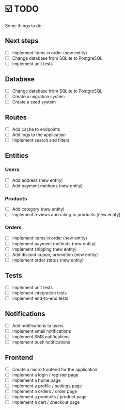 # ☑️ TODO

Some things to do:

## Next steps
- [ ] Implement items in order (new entity)
- [ ] Change database from SQLite to PostgreSQL
- [ ] Implement unit tests

## Database
- [ ] Change database from SQLite to PostgreSQL
- [ ] Create a migration system
- [ ] Create a seed system

## Routes
- [ ] Add cache to endpoints
- [ ] Add logs to the application
- [ ] Implement search and filters

## Entities

### Users
- [ ] Add address (new entity)
- [ ] Add payment methods (new entity)

### Products
- [ ] Add category  (new entity)
- [ ] Implement reviews and rating to products (new entity)

### Orders
- [ ] Implement items in order (new entity)
- [ ] Implement payment methods (new entity)
- [ ] Implement shipping (new entity)
- [ ] Add discont cupon, promotion (new entity)
- [ ] Implement order status (new entity)

## Tests
- [ ] Implement unit tests
- [ ] Implement integration tests
- [ ] Implement end-to-end tests

## Notifications
- [ ] Add notifications to users
- [ ] Implement email notifications
- [ ] Implement SMS notifications
- [ ] Implement push notifications

## Frontend
- [ ] Create a micro frontend for the application
- [ ] Implement a login / register page
- [ ] Implement a home page
- [ ] Implement a profile / settings page
- [ ] Implement a orders / order page
- [ ] Implement a products / product page
- [ ] Implement a cart / checkout page